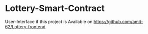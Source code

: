 # Lottery-Smart-Contract
User-Interface if this project is Available on 
https://github.com/amit-62/Lottery-frontend
